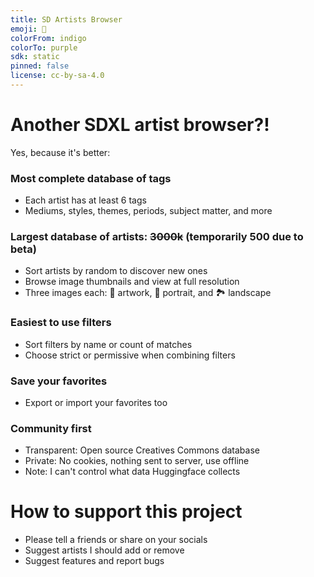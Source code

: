 ```yaml
---
title: SD Artists Browser
emoji: 🤘
colorFrom: indigo
colorTo: purple
sdk: static
pinned: false
license: cc-by-sa-4.0
---
```

# Another SDXL artist browser?!

Yes, because it's better:
### Most complete database of tags
* Each artist has at least 6 tags
* Mediums, styles, themes, periods, subject matter, and more
### Largest database of artists: ~~3000k~~ (temporarily 500 due to beta)
* Sort artists by random to discover new ones
* Browse image thumbnails and view at full resolution
* Three images each: 🎨 artwork, 🧑 portrait, and 🏞️ landscape
### Easiest to use filters
* Sort filters by name or count of matches
* Choose strict or permissive when combining filters
### Save your favorites
* Export or import your favorites too
### Community first
* Transparent: Open source Creatives Commons database
* Private: No cookies, nothing sent to server, use offline
* Note: I can't control what data Huggingface collects

# How to support this project
* Please tell a friends or share on your socials
* Suggest artists I should add or remove
* Suggest features and report bugs
